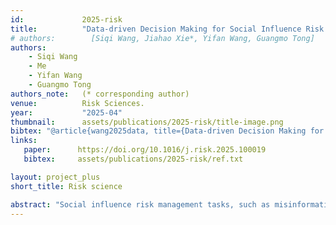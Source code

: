 ```yaml
---
id:             2025-risk
title:          "Data-driven Decision Making for Social Influence Risk Management"
# authors:        [Siqi Wang, Jiahao Xie*, Yifan Wang, Guangmo Tong]
authors:  
    - Siqi Wang
    - Me
    - Yifan Wang
    - Guangmo Tong
authors_note:   (* corresponding author)
venue:          Risk Sciences.
year:           "2025-04"
thumbnail:      assets/publications/2025-risk/title-image.png
bibtex: "@article{wang2025data, title={Data-driven Decision Making for Social Influence Risk Management}, author={Wang, Siqi and Xie, Jiahao and Wang, Yifan and Tong, Guangmo}, journal={Risk Sciences}, pages={100019}, year={2025}, publisher={Elsevier}}"
links:
   paper:      https://doi.org/10.1016/j.risk.2025.100019
   bibtex:     assets/publications/2025-risk/ref.txt

layout: project_plus
short_title: Risk science

abstract: "Social influence risk management tasks, such as misinformation prevention and source detection, have gained increasing attention due to the rapid development of social networks, which play an important role in managing the spread of both positive and harmful information. Previous studies for solving these tasks mainly focus on developing exact or approximate approaches where comprehensive diffusion model information is provided. However, it is usually challenging to obtain such information in practice. In this paper, we propose SocialLearner, a novel data-driven decision-making framework designed for social influence risk management tasks in scenarios where diffusion model information is not fully accessible. This approach employs a two-step optimization process that integrates model ensemble techniques with an optimized sampling distribution strategy, aiming to enhance the accuracy of approximating unknown objective functions by leveraging historical pairs of inputs and decisions. Furthermore, extensive experiments on various social influence risk management tasks and network structures are conducted to evaluate the performance of SocialLearner. The results demonstrate its superior accuracy and scalability compared to state-of-the-art methods, highlighting its robustness as a solution in addressing social influence risk management tasks."
---
```


